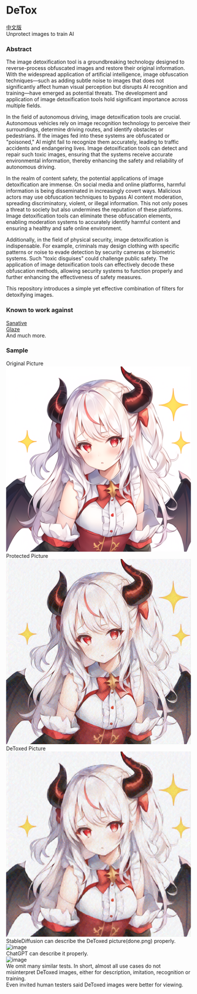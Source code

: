 # DeTox
[中文版](./README_CN.md)  
Unprotect images to train AI

### Abstract

The image detoxification tool is a groundbreaking technology designed to reverse-process obfuscated images and restore their original information. With the widespread application of artificial intelligence, image obfuscation techniques—such as adding subtle noise to images that does not significantly affect human visual perception but disrupts AI recognition and training—have emerged as potential threats. The development and application of image detoxification tools hold significant importance across multiple fields.

In the field of autonomous driving, image detoxification tools are crucial. Autonomous vehicles rely on image recognition technology to perceive their surroundings, determine driving routes, and identify obstacles or pedestrians. If the images fed into these systems are obfuscated or "poisoned," AI might fail to recognize them accurately, leading to traffic accidents and endangering lives. Image detoxification tools can detect and repair such toxic images, ensuring that the systems receive accurate environmental information, thereby enhancing the safety and reliability of autonomous driving.

In the realm of content safety, the potential applications of image detoxification are immense. On social media and online platforms, harmful information is being disseminated in increasingly covert ways. Malicious actors may use obfuscation techniques to bypass AI content moderation, spreading discriminatory, violent, or illegal information. This not only poses a threat to society but also undermines the reputation of these platforms. Image detoxification tools can eliminate these obfuscation elements, enabling moderation systems to accurately identify harmful content and ensuring a healthy and safe online environment.

Additionally, in the field of physical security, image detoxification is indispensable. For example, criminals may design clothing with specific patterns or noise to evade detection by security cameras or biometric systems. Such "toxic disguises" could challenge public safety. The application of image detoxification tools can effectively decode these obfuscation methods, allowing security systems to function properly and further enhancing the effectiveness of safety measures.

This repository introduces a simple yet effective combination of filters for detoxifying images.

### Known to work against

[Sanative](https://app.sanative.ai/shield)  
[Glaze](https://glaze.cs.uchicago.edu/what-is-glaze.html)  
And much more.  

### Sample
Original Picture  
![Original Picture](./or.png)  
Protected Picture  
![Protected Picture](./pr.png)  
DeToxed Picture  
![DeToxed Picture](./done.png)  
StableDiffusion can describe the DeToxed picture(done.png) properly.  
<img width="1280" alt="image" src="https://github.com/user-attachments/assets/f716267c-7365-441e-9234-3dc2283b10a7">  
ChatGPT can describe it properly.  
<img width="848" alt="image" src="https://github.com/user-attachments/assets/ed7f02d7-c501-49fa-bf1d-bfe737684dfb">  
We omit many similar tests. In short, almost all use cases do not misinterpret DeToxed images, either for description, imitation, recognition or training.  
Even invited human testers said DeToxed images were better for viewing.  

